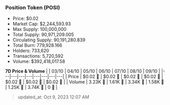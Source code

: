
  ### Position Token (POSI)
  - Price: $0.02
  - Market Cap: $2,244,593.93
  - Max Supply: 100,000,000
  - Total Supply: 90,971,209.005
  - Circulating Supply: 90,191,280.839
  - Total Burn: 779,928.166
  - Holders: 733,620
  - Transactions: 5,720,592
  - Volume: $392,418,017.58

  **7D Price & Volume**
  | | 03&#x2F;10 | 04&#x2F;10 | 05&#x2F;10 | 06&#x2F;10 | 07&#x2F;10 | 08&#x2F;10 | 09&#x2F;10 |
  |---|---|---|---|---|---|---|---|
  | Price | $0.02 🚀 | $0.02 🚀 | $0.02 🔻 | $0.02 🚀 | $0.02 🔻 | $0.02 🚀 | $0.02 🔻 |
  | Volume | 3.23K 🔻 | 1.61K 🔻 | 3.34K 🚀 | 1.58K 🔻 | 1.25K 🔻 | 3.74K 🚀 | 0 🔻 |

  > updated_at: Oct 9, 2023 12:07 AM
